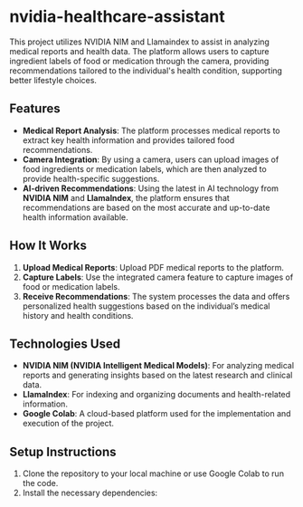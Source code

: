 # nvidia-healthcare-assistant
This project utilizes NVIDIA NIM and Llamaindex to assist in analyzing medical reports and health data. The platform allows users to capture ingredient labels of food or medication through the 
camera, providing recommendations tailored to the individual's health condition, supporting better lifestyle choices.


## Features

- **Medical Report Analysis**: The platform processes medical reports to extract key health information and provides tailored food recommendations.
- **Camera Integration**: By using a camera, users can upload images of food ingredients or medication labels, which are then analyzed to provide health-specific suggestions.
- **AI-driven Recommendations**: Using the latest in AI technology from **NVIDIA NIM** and **LlamaIndex**, the platform ensures that recommendations are based on the most accurate and up-to-date health information available.

## How It Works

1. **Upload Medical Reports**: Upload PDF medical reports to the platform.
2. **Capture Labels**: Use the integrated camera feature to capture images of food or medication labels.
3. **Receive Recommendations**: The system processes the data and offers personalized health suggestions based on the individual’s medical history and health conditions.

## Technologies Used

- **NVIDIA NIM (NVIDIA Intelligent Medical Models)**: For analyzing medical reports and generating insights based on the latest research and clinical data.
- **LlamaIndex**: For indexing and organizing documents and health-related information.
- **Google Colab**: A cloud-based platform used for the implementation and execution of the project.

## Setup Instructions

1. Clone the repository to your local machine or use Google Colab to run the code.
2. Install the necessary dependencies:
